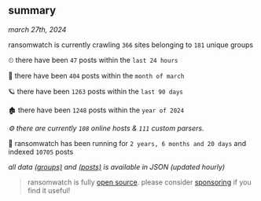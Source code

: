 
## summary
_march 27th, 2024_

ransomwatch is currently crawling `366` sites belonging to `181` unique groups

⏲ there have been `47` posts within the `last 24 hours`

🦈 there have been `404` posts within the `month of march`

🪐 there have been `1263` posts within the `last 90 days`

🏚 there have been `1248` posts within the `year of 2024`

_⚙️ there are currently `108` online hosts & `111` custom parsers._

🦕 ransomwatch has been running for `2 years, 6 months and 20 days` and indexed `10705` posts

_all data  [(groups)](http://ransomwhat.telemetry.ltd/groups) and [(posts)](http://ransomwhat.telemetry.ltd/posts) is available in JSON (updated hourly)_

> ransomwatch is fully [open source](https://github.com/joshhighet/ransomwatch#ransomwatch--). please consider [sponsoring](https://github.com/sponsors/joshhighet) if you find it useful!
